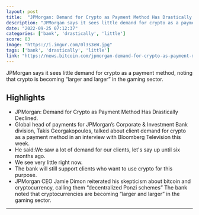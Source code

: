 ```yaml
---
layout: post
title:  "JPMorgan: Demand for Crypto as Payment Method Has Drastically Declined"
description: "JPMorgan says it sees little demand for crypto as a payment method, noting that crypto is becoming “larger and larger” in the gaming sector."
date: "2022-09-25 07:12:37"
categories: ['bank', 'drastically', 'little']
score: 83
image: "https://i.imgur.com/0l3s3eW.jpg"
tags: ['bank', 'drastically', 'little']
link: "https://news.bitcoin.com/jpmorgan-demand-for-crypto-as-payment-method-has-drastically-declined/"
---
```


JPMorgan says it sees little demand for crypto as a payment method, noting that crypto is becoming “larger and larger” in the gaming sector.

## Highlights

- JPMorgan: Demand for Crypto as Payment Method Has Drastically Declined.
- Global head of payments for JPMorgan’s Corporate & Investment Bank division, Takis Georgakopoulos, talked about client demand for crypto as a payment method in an interview with Bloomberg Television this week.
- He said:We saw a lot of demand for our clients, let's say up until six months ago.
- We see very little right now.
- The bank will still support clients who want to use crypto for this purpose.
- JPMorgan CEO Jamie Dimon reiterated his skepticism about bitcoin and cryptocurrency, calling them “decentralized Ponzi schemes” The bank noted that cryptocurrencies are becoming “larger and larger” in the gaming sector.

---
